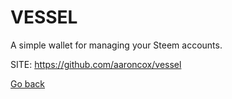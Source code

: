 # VESSEL
 
 A simple wallet for managing your Steem accounts.
 
 SITE: https://github.com/aaroncox/vessel

 [Go back](https://portable-linux-apps.github.io/apps.html)
